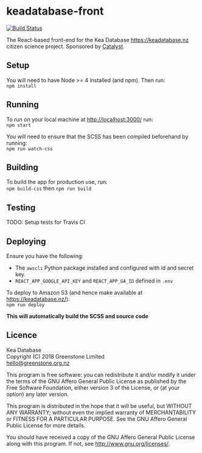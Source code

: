 keadatabase-front
=================

[![Build Status](https://travis-ci.org/greenstone/keadatabase-front.svg?branch=master)](https://travis-ci.org/greenstone/keadatabase-front)

The React-based front-end for the Kea Database <https://keadatabase.nz> citizen science project.
Sponsored by [Catalyst](https://catalyst.net.nz).

Setup
-----
You will need to have Node >= 4 installed (and npm). Then run:  
`npm install`

Running
-------
To run on your local machine at <http://localhost:3000/> run:  
`npm start`

You will need to ensure that the SCSS has been compiled beforehand by running:  
`npm run watch-css`

Building
--------
To build the app for production use, run:  
`npm build-css` then `npm run build`

Testing
-------
TODO: Setup tests for Travis CI

Deploying
---------
Ensure you have the following:
* The `awscli` Python package installed and configured with id and secret key.
* `REACT_APP_GOOGLE_API_KEY` and `REACT_APP_GA_ID` defined in `.env`

To deploy to Amazon S3 (and hence make available at https://keadatabase.nz/):  
`npm run deploy`

**This will automatically build the SCSS and source code**

Licence
-------
Kea Database  
Copyright (C) 2018 Greenstone Limited  
hello@greenstone.org.nz

This program is free software: you can redistribute it and/or modify it under the terms of the GNU Affero General Public License as published by the Free Software Foundation, either version 3 of the License, or (at your option) any later version.

This program is distributed in the hope that it will be useful, but WITHOUT ANY WARRANTY; without even the implied warranty of MERCHANTABILITY or FITNESS FOR A PARTICULAR PURPOSE. See the GNU Affero General Public License for more details.

You should have received a copy of the GNU Affero General Public License along with this program. If not, see http://www.gnu.org/licenses/.
